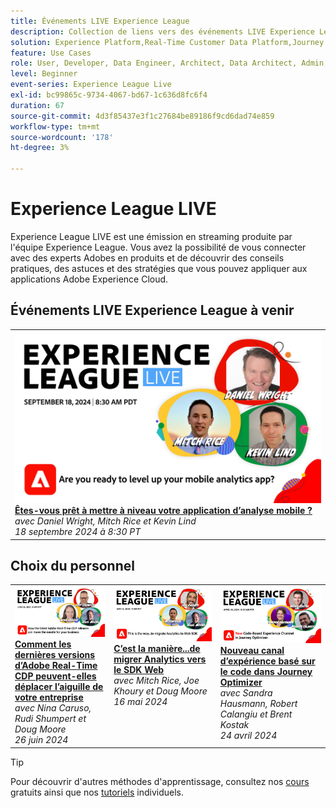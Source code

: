 ```yaml
---
title: Événements LIVE Experience League
description: Collection de liens vers des événements LIVE Experience League précédents
solution: Experience Platform,Real-Time Customer Data Platform,Journey Optimizer,Experience Manager,Target,Audience Manager,Analytics
feature: Use Cases
role: User, Developer, Data Engineer, Architect, Data Architect, Admin, Leader
level: Beginner
event-series: Experience League Live
exl-id: bc99865c-9734-4067-bd67-1c636d8fc6f4
duration: 67
source-git-commit: 4d3f85437e3f1c27684be89186f9cd6dad74e859
workflow-type: tm+mt
source-wordcount: '178'
ht-degree: 3%

---
```


# Experience League LIVE

Experience League LIVE est une émission en streaming produite par l&#39;équipe Experience League.  Vous avez la possibilité de vous connecter avec des experts Adobes en produits et de découvrir des conseils pratiques, des astuces et des stratégies que vous pouvez appliquer aux applications Adobe Experience Cloud.

<div id="upcoming-events">

## Événements LIVE Experience League à venir

<table>
<tr>

<td style="vertical-align: top;"><a href="episodes/exl-live-episode-09-18-24.md">
      <img alt="Experience League LIVE 28 août" src="episodes/assets/WebBanner-09-18-2024.jpg">
    </a>
    <div>
      <a href="episodes/exl-live-episode-09-18-24.md">
        <strong> Êtes-vous prêt à mettre à niveau votre application d’analyse mobile ?</strong>
      </a>
      <br/><em> avec Daniel Wright, Mitch Rice et Kevin Lind </em>
      <br/><em>18 septembre 2024 à 8:30 PT</em>
    </div>
  </td>
</tr>
</table>

</div>

<div id="recs-overview-body-1"></div>
<div id="recs-overview-body-2"></div>
<div id="recs-overview-body-3"></div>
<div id="recs-overview-body-4"></div>
<div id="recs-overview-body-5"></div>
<div id="recs-overview-body-6"></div>

<div id="past-events">


</div>

## Choix du personnel

<table style="max-width: 1214px;">

<tr>
  <td style="vertical-align: top;"><a href="episodes/exl-live-episode-06-26-24.md">
      <img alt="Experience League LIVE Apr 21" src="episodes/assets/WebBanner-June26-2024.jpg">
    </a>
    <div>
      <a href="episodes/exl-live-episode-06-26-24.md">
        <strong>Comment les dernières versions d’Adobe Real-Time CDP peuvent-elles déplacer l’aiguille de votre entreprise</strong>
      </a>
      <br/><em> avec Nina Caruso, Rudi Shumpert et Doug Moore</em>
      <br/><em>26 juin 2024</em>
    </div>
  </td>

<td style="vertical-align: top;">
    <a href="episodes/exl-live-episode-05-16-24.md">
      <img alt="Experience League LIVE ep8" src="episodes/assets/WebBanner-May16-2024.jpg">
    </a>
    <div>
      <a href="episodes/exl-live-episode-05-16-24.md"><strong>C’est la manière...de migrer Analytics vers le SDK Web</strong></a>
      <br/><em> avec Mitch Rice, Joe Khoury et Doug Moore </em>
      <br/><em>16 mai 2024</em>
    </div>
  </td>

<td style="vertical-align: top;">
    <a href="episodes/exl-live-episode-05-26-22.md">
      <img alt="Experience League LIVE 26 mai" src="episodes/assets/WebBanner-Apr24-2024.jpg">
    </a>
    <div>
      <a href="episodes/exl-live-episode-04-24-24.md">
        <strong>Nouveau canal d’expérience basé sur le code dans Journey Optimizer</strong>
      </a>
      <br/><em> avec Sandra Hausmann, Robert Calangiu et Brent Kostak</em>
      <br/><em>24 avril 2024</em>
    </div>
  </td>
  </tr>

</table>


>[!TIP]
>
>Pour découvrir d&#39;autres méthodes d&#39;apprentissage, consultez nos [cours](https://experienceleague.adobe.com/?lang=fr/#dashboard/learning) gratuits ainsi que nos [tutoriels](https://experienceleague.adobe.com/docs/home-tutorials.html?lang=fr) individuels.
